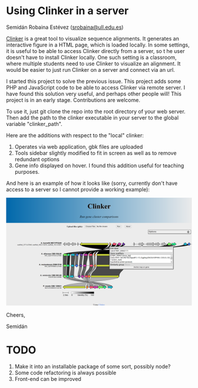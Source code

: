 # Using Clinker in a server

Semidán Robaina Estévez (srobaina@ull.edu.es)

[Clinker](https://github.com/gamcil/clinker) is a great tool to visualize sequence alignments. It generates an interactive figure in a HTML page, which is loaded locally. In some settings, it is useful to be able to access Clinker directly from a server, so t he user doesn't have to install Clinker locally. One such setting is a classroom, where multiple students need to use Clinker to visualize an alignment. It would be easier to just run Clinker on a server and connect via an url.

I started this project to solve the previous issue. This project adds some PHP and JavaScript code to be able to access Clinker via remote server. I have found this solution very useful, and perhaps other people will! This project is in an early stage. Contributions are welcome.

To use it, just git clone the repo into the root directory of your web server. Then add the path to the clinker executable in your server to the global variable "clinker_path".

Here are the additions with respect to the "local" clinker:

1. Operates via web application, gbk files are uploaded
2. Tools sidebar slightly modified to fit in screen as well as to remove redundant options
3. Gene info displayed on hover. I found this addition useful for teaching purposes.

And here is an example of how it looks like (sorry, currently don't have access to a server so I cannot provide a working example):

![example](example.png)

Cheers,

Semidán


# TODO

1. Make it into an installable package of some sort, possibly node?
2. Some code refactoring is always possible
3. Front-end can be improved
